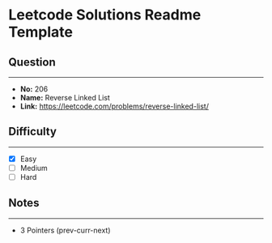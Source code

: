 # Leetcode Solutions Readme Template
## **Question**
***
* **No:** 206
* **Name:** Reverse Linked List
* **Link:** https://leetcode.com/problems/reverse-linked-list/

## **Difficulty**
***
- [X] Easy
- [ ] Medium
- [ ] Hard
## **Notes**
***
* 3 Pointers (prev-curr-next)
